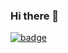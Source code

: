 ### Hi there 👋

[![badge](https://www.codewars.com/users/salimdellali/badges/micro)](https://www.codewars.com/users/salimdellali)

<!--
**salimdellali/salimdellali** is a ✨ _special_ ✨ repository because its `README.md` (this file) appears on your GitHub profile.

Here are some ideas to get you started:

- 🔭 I’m currently working on ...
- 🌱 I’m currently learning ...
- 👯 I’m looking to collaborate on ...
- 🤔 I’m looking for help with ...
- 💬 Ask me about ...
- 📫 How to reach me: ...
- 😄 Pronouns: ...
- ⚡ Fun fact: ...
-->

